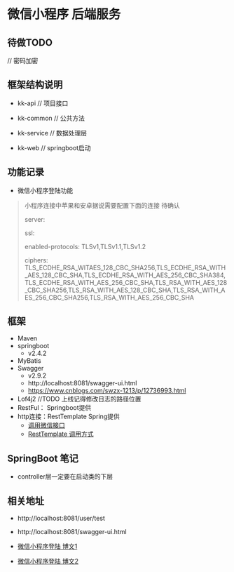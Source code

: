 # 微信小程序 后端服务

## 待做TODO

// 密码加密

## 框架结构说明

- kk-api // 项目接口

- kk-common // 公共方法

- kk-service // 数据处理层

- kk-web // springboot启动

## 功能记录

- 微信小程序登陆功能
> 小程序连接中苹果和安卓据说需要配置下面的连接 待确认
> 
> server:
>
> ssl:
>
> enabled-protocols: TLSv1,TLSv1.1,TLSv1.2
>
> ciphers: TLS_ECDHE_RSA_WITAES_128_CBC_SHA256,TLS_ECDHE_RSA_WITH_AES_128_CBC_SHA,TLS_ECDHE_RSA_WITH_AES_256_CBC_SHA384,TLS_ECDHE_RSA_WITH_AES_256_CBC_SHA,TLS_RSA_WITH_AES_128_CBC_SHA256,TLS_RSA_WITH_AES_128_CBC_SHA,TLS_RSA_WITH_AES_256_CBC_SHA256,TLS_RSA_WITH_AES_256_CBC_SHA

## 框架

- Maven
- springboot  
    - v2.4.2
- MyBatis
- Swagger
    - v2.9.2 
    - http://localhost:8081/swagger-ui.html
    - https://www.cnblogs.com/swzx-1213/p/12736993.html
- Lof4j2 //TODO  上线记得修改日志的路径位置
- RestFul： Springboot提供
- http连接：RestTemplate Spring提供
  - [调用微信接口](https://blog.csdn.net/u013469944/article/details/84193792)
  - [RestTemplate 调用方式](https://www.cnblogs.com/wzk-0000/p/10955406.html)
## SpringBoot 笔记

- controller层一定要在启动类的下层

## 相关地址

- http://localhost:8081/user/test

- http://localhost:8081/swagger-ui.html
- [微信小程序登陆 博文1](https://blog.csdn.net/sxl131415/article/details/80427999)
- [微信小程序登陆 博文2](https://blog.csdn.net/it_most/article/details/109696247)